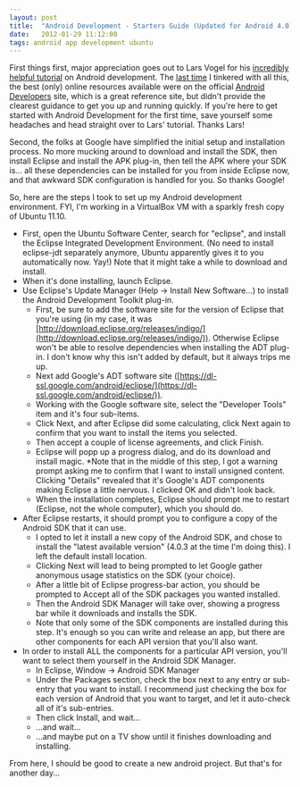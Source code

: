 ```yaml
---
layout: post
title:  "Android Development - Starters Guide (Updated for Android 4.0)"
date:   2012-01-29 11:12:00
tags: android app development ubuntu
---
```


First things first, major appreciation goes out to Lars Vogel for his [incredibly helpful tutorial](http://www.vogella.de/articles/Android/article.html) on Android development. The [last time](http://thedustytome.blogspot.com/2010/11/android-development-starters-guide.html) I tinkered with all this, the best (only) online resources available were on the official [Android Developers](href="http://developer.android.com/) site, which is a great reference site, but didn't provide the clearest guidance to get you up and running quickly. If you're here to get started with Android Development for the first time, save yourself some headaches and head straight over to Lars' tutorial. Thanks Lars!

Second, the folks at Google have simplified the initial setup and installation process. No more mucking around to download and install the SDK, then install Eclipse and install the APK plug-in, then tell the APK where your SDK is... all these dependencies can be installed for you from inside Eclipse now, and that awkward SDK configuration is handled for you. So thanks Google!

So, here are the steps I took to set up my Android development environment. FYI, I'm working in a VirtualBox VM with a sparkly fresh copy of Ubuntu 11.10.

* First, open the Ubuntu Software Center, search for "eclipse", and install the Eclipse Integrated Development Environment. (No need to install eclipse-jdt separately anymore, Ubuntu apparently gives it to you automatically now. Yay!) Note that it might take a while to download and install.
* When it's done installing, launch Eclipse.
* Use Eclipse's Update Manager (Help -&gt; Install New Software...) to install the Android Development Toolkit plug-in.
    * First, be sure to add the software site for the version of Eclipse that you're using (in my case, it was [http://download.eclipse.org/releases/indigo/](http://download.eclipse.org/releases/indigo/)). Otherwise Eclipse won't be able to resolve dependencies when installing the ADT plug-in. I don't know why this isn't added by default, but it always trips me up.
    * Next add Google's ADT software site ([https://dl-ssl.google.com/android/eclipse/](https://dl-ssl.google.com/android/eclipse/)).
    * Working with the Google software site, select the "Developer Tools" item and it's four sub-items.
    * Click Next, and after Eclipse did some calculating, click Next again to confirm that you want to install the items you selected.
    * Then accept a couple of license agreements, and click Finish.
    * Eclipse will popp up a progress dialog, and do its download and install magic.
        *Note that in the middle of this step, I got a warning prompt asking me to confirm that I want to install unsigned content. Clicking "Details" revealed that it's Google's ADT components making Eclipse a little nervous. I clicked OK and didn't look back.
    * When the installation completes, Eclipse should prompt me to restart (Eclipse, not the whole computer), which you should do.
* After Eclipse restarts, it should prompt you to configure a copy of the Android SDK that it can use.
    * I opted to let it install a new copy of the Android SDK, and chose to install the "latest available version" (4.0.3 at the time I'm doing this). I left the default install location.
    * Clicking Next will lead to being prompted to let Google gather anonymous usage statistics on the SDK (your choice).
    * After a little bit of Eclipse progress-bar action, you should be prompted to Accept all of the SDK packages you wanted installed.
    * Then the Android SDK Manager will take over, showing a progress bar while it downloads and installs the SDK.
    * Note that only some of the SDK components are installed during this step. It's enough so you can write and release an app, but there are other components for each API version that you'll also want.
* In order to install ALL the components for a particular API version, you'll want to select them yourself in the Android SDK Manager.
    * In Eclipse, Window -&gt; Android SDK Manager
    * Under the Packages section, check the box next to any entry or sub-entry that you want to install. I recommend just checking the box for each version of Android that you want to target, and let it auto-check all of it's sub-entries.
    * Then click Install, and wait...
    * ...and wait...
    * ...and maybe put on a TV show until it finishes downloading and installing.

From here, I should be good to create a new android project. But that's for another day...
